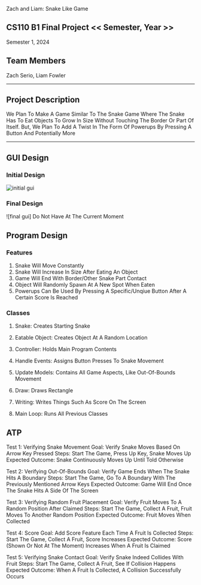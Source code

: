 Zach and Liam: Snake Like Game
## CS110 B1 Final Project  << Semester, Year >>
Semester 1, 2024

## Team Members

Zach Serio, Liam Fowler

***

## Project Description

We Plan To Make A Game Similar To The Snake Game Where The Snake Has To Eat Objects To Grow In Size 
Without Touching The Border Or Part Of Itself. But, We Plan To Add A Twist In The Form Of Powerups 
By Pressing A Button And Potentially More

***    

## GUI Design

### Initial Design

![initial gui](CS110_Final_GUI_Draft.png)

### Final Design

![final gui] Do Not Have At The Current Moment

## Program Design

### Features

1. Snake Will Move Constantly
2. Snake Will Increase In Size After Eating An Object
3. Game Will End With Border/Other Snake Part Contact
4. Object Will Randomly Spawn At A New Spot When Eaten
5. Powerups Can Be Used By Pressing A Specific/Unqiue Button After A Certain Score Is Reached

### Classes

1. Snake: Creates Starting Snake
2. Eatable Object: Creates Object At A Random Location

3. Controller: Holds Main Program Contents 
4. Handle Events: Assigns Button Presses To Snake Movement
5. Update Models: Contains All Game Aspects, Like Out-Of-Bounds Movement
6. Draw: Draws Rectangle
7. Writing: Writes Things Such As Score On The Screen
8. Main Loop: Runs All Previous Classes

## ATP

Test 1: Verifying Snake Movement
Goal: Verify Snake Moves Based On Arrow Key Pressed
Steps: Start The Game, Press Up Key, Snake Moves Up
Expected Outcome: Snake Continuously Moves Up Until Told Otherwise

Test 2: Verifying Out-Of-Bounds
Goal: Verify Game Ends When The Snake Hits A Boundary
Steps: Start The Game, Go To A Boundary With The Previously Mentioned Arrow Keys
Expected Outcome: Game Will End Once The Snake Hits A Side Of The Screen

Test 3: Verifying Random Fruit Placement
Goal: Verify Fruit Moves To A Random Position After Claimed
Steps: Start The Game, Collect A Fruit, Fruit Moves To Another Random Position
Expected Outcome: Fruit Moves When Collected

Test 4: Score
Goal: Add Score Feature Each Time A Fruit Is Collected
Steps: Start The Game, Collect A Fruit, Score Increases
Expected Outcome: Score (Shown Or Not At The Moment) Increases When A Fruit Is Claimed

Test 5: Verifying Snake Contact 
Goal: Verify Snake Indeed Collides With Fruit
Steps: Start The Game, Collect A Fruit, See If Collision Happens
Expected Outcome: When A Fruit Is Collected, A Collision Successfully Occurs
